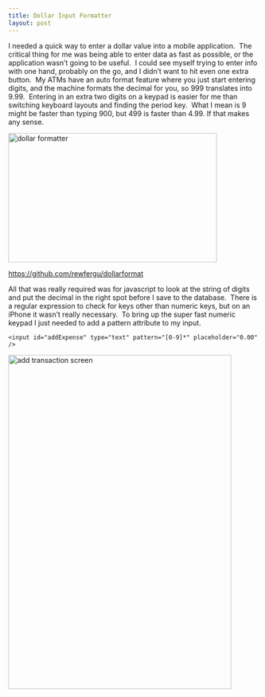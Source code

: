 ```yaml
---
title: Dollar Input Formatter
layout: post
---
```

I needed a quick way to enter a dollar value into a mobile application.  The critical thing for me was being able to enter data as fast as possible, or the application wasn&#8217;t going to be useful.  I could see myself trying to enter info with one hand, probably on the go, and I didn&#8217;t want to hit even one extra button.  My ATMs have an auto format feature where you just start entering digits, and the machine formats the decimal for you, so 999 translates into 9.99.  Entering in an extra two digits on a keypad is easier for me than switching keyboard layouts and finding the period key.  What I mean is 9 might be faster than typing 900, but 499 is faster than 4.99. If that makes any sense.

[<img class="alignnone  wp-image-467" alt="dollar formatter" src="/img/Budget-Tracker/dollarFormat.png" width="419" height="260" />][1]

<a href="https://github.com/rewfergu/dollarformat" target="_blank">https://github.com/rewfergu/dollarformat</a>

All that was really required was for javascript to look at the string of digits and put the decimal in the right spot before I save to the database.  There is a regular expression to check for keys other than numeric keys, but on an iPhone it wasn&#8217;t really necessary.  To bring up the super fast numeric keypad I just needed to add a pattern attribute to my input.

    <input id="addExpense" type="text" pattern="[0-9]*" placeholder="0.00" />

[<img class="alignnone  wp-image-468" alt="add transaction screen" src="/img/Budget-Tracker/photo.png" width="448" height="672" />][2]

 [1]: https://github.com/rewfergu/dollarformat
 [2]: /img/Budget-Tracker/photo.png
